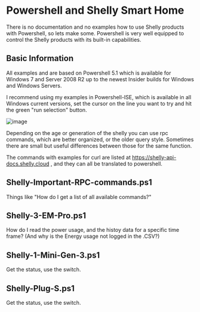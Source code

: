 # Powershell and Shelly Smart Home
There is no documentation and no examples how to use Shelly products with Powershell, so lets make some. Powershell is very well equipped to control the Shelly products with its built-in capabilities.

## Basic Information
All examples and are based on Powershell 5.1 which is available for Windows 7 and Server 2008 R2 up to the newest Insider builds for Windows and Windows Servers.

I recommend using my examples in Powershell-ISE, which is available in all Windows current versions, set the cursor on the line you want to try and hit the green "run selection" button.

![image](https://github.com/Joachim-Otahal/Powershell-and-Shelly-Smart-Home/assets/10100281/a3911ca5-8141-45de-9a1a-e3636fab3cc7)

Depending on the age or generation of the shelly you can use rpc commands, which are better organized, or the older query style. Sometimes there are small but useful differences between those for the same function.

The commands with examples for curl are listed at https://shelly-api-docs.shelly.cloud , and they can all be translated to powershell.

## Shelly-Important-RPC-commands.ps1
Things like "How do I get a list of all available commands?"

## Shelly-3-EM-Pro.ps1
How do I read the power usage, and the histoy data for a specific time frame? (And why is the Energy usage not logged in the .CSV?)

## Shelly-1-Mini-Gen-3.ps1
Get the status, use the switch.

## Shelly-Plug-S.ps1
Get the status, use the switch.
